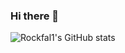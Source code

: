 ### Hi there 👋

![Rockfal1's GitHub stats](https://github-readme-stats.vercel.app/api?username=rockfal1&count_private=true&show_icons=true&theme=radical&hide=stars)

